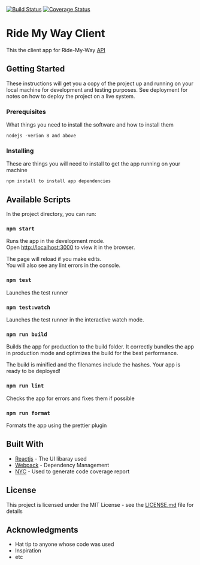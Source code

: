 [![Build Status](https://travis-ci.org/emmaadesile/ride-my-way-client.svg?branch=develop)](https://travis-ci.org/emmaadesile/ride-my-way-client) [![Coverage Status](https://coveralls.io/repos/github/emmaadesile/ride-my-way-client/badge.svg?branch=ch-setup-react-app-160949901)](https://coveralls.io/github/emmaadesile/ride-my-way-client?branch=ch-setup-react-app-160949901)


# Ride My Way Client

This the client app for Ride-My-Way [API](https://github.com/emmaadesile/Ride-My-Way)

## Getting Started

These instructions will get you a copy of the project up and running on your local machine for development and testing purposes. See deployment for notes on how to deploy the project on a live system.

### Prerequisites

What things you need to install the software and how to install them

```
nodejs -verion 8 and above
```

### Installing

These are things you will need to install to get the app running on your machine

```
npm install to install app dependencies

```

## Available Scripts

In the project directory, you can run:

### `npm start`

Runs the app in the development mode.<br>
Open [http://localhost:3000](http://localhost:3000) to view it in the browser.

The page will reload if you make edits.<br>
You will also see any lint errors in the console.

### `npm test`
Launches the test runner

### `npm test:watch`

Launches the test runner in the interactive watch mode.<br>

### `npm run build`

Builds the app for production to the build folder.
It correctly bundles the app in production mode and optimizes the build for the best performance.

The build is minified and the filenames include the hashes.
Your app is ready to be deployed!

### `npm run lint`

Checks the app for errors and fixes them if possible

### `npm run format`

Formats the app using the prettier plugin

## Built With

* [Reactjs](http://www.reactjs.org/) - The UI libaray used
* [Webpack](https://webpack.js.org/) - Dependency Management
* [NYC](https://github.com/istanbuljs/nyc/) - Used to generate code coverage report


## License

This project is licensed under the MIT License - see the [LICENSE.md](LICENSE.md) file for details

## Acknowledgments

* Hat tip to anyone whose code was used
* Inspiration
* etc

